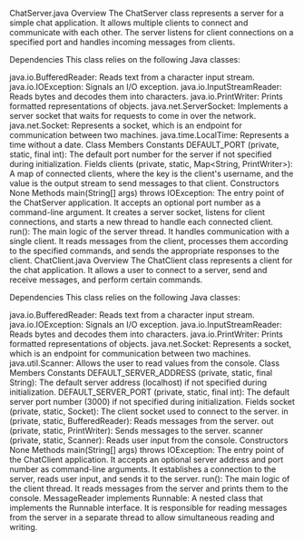 ChatServer.java
Overview
The ChatServer class represents a server for a simple chat application. It allows multiple clients to connect and communicate with each other. The server listens for client connections on a specified port and handles incoming messages from clients.

Dependencies
This class relies on the following Java classes:

java.io.BufferedReader: Reads text from a character input stream.
java.io.IOException: Signals an I/O exception.
java.io.InputStreamReader: Reads bytes and decodes them into characters.
java.io.PrintWriter: Prints formatted representations of objects.
java.net.ServerSocket: Implements a server socket that waits for requests to come in over the network.
java.net.Socket: Represents a socket, which is an endpoint for communication between two machines.
java.time.LocalTime: Represents a time without a date.
Class Members
Constants
DEFAULT_PORT (private, static, final int): The default port number for the server if not specified during initialization.
Fields
clients (private, static, Map<String, PrintWriter>): A map of connected clients, where the key is the client's username, and the value is the output stream to send messages to that client.
Constructors
None
Methods
main(String[] args) throws IOException: The entry point of the ChatServer application. It accepts an optional port number as a command-line argument. It creates a server socket, listens for client connections, and starts a new thread to handle each connected client.
run(): The main logic of the server thread. It handles communication with a single client. It reads messages from the client, processes them according to the specified commands, and sends the appropriate responses to the client.
ChatClient.java
Overview
The ChatClient class represents a client for the chat application. It allows a user to connect to a server, send and receive messages, and perform certain commands.

Dependencies
This class relies on the following Java classes:

java.io.BufferedReader: Reads text from a character input stream.
java.io.IOException: Signals an I/O exception.
java.io.InputStreamReader: Reads bytes and decodes them into characters.
java.io.PrintWriter: Prints formatted representations of objects.
java.net.Socket: Represents a socket, which is an endpoint for communication between two machines.
java.util.Scanner: Allows the user to read values from the console.
Class Members
Constants
DEFAULT_SERVER_ADDRESS (private, static, final String): The default server address (localhost) if not specified during initialization.
DEFAULT_SERVER_PORT (private, static, final int): The default server port number (3000) if not specified during initialization.
Fields
socket (private, static, Socket): The client socket used to connect to the server.
in (private, static, BufferedReader): Reads messages from the server.
out (private, static, PrintWriter): Sends messages to the server.
scanner (private, static, Scanner): Reads user input from the console.
Constructors
None
Methods
main(String[] args) throws IOException: The entry point of the ChatClient application. It accepts an optional server address and port number as command-line arguments. It establishes a connection to the server, reads user input, and sends it to the server.
run(): The main logic of the client thread. It reads messages from the server and prints them to the console.
MessageReader implements Runnable: A nested class that implements the Runnable interface. It is responsible for reading messages from the server in a separate thread to allow simultaneous reading and writing.
